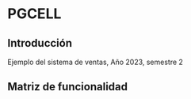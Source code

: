# PGCELL
## Introducción
Ejemplo del sistema de ventas, Año 2023, semestre 2
## Matriz de funcionalidad
